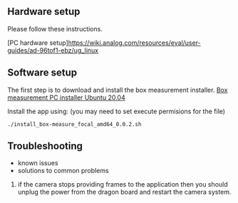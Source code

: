 ## Hardware setup
Please follow these instructions.

[PC hardware setup]https://wiki.analog.com/resources/eval/user-guides/ad-96tof1-ebz/ug_linux

## Software setup
The first step is to download and install the box measurement installer. [Box measurement PC installer Ubuntu 20.04](https://github.com/robotics-ai/tof_process_public/blob/main/box_measure/PC/install_box-measure_focal_amd64_0.0.3.sh)

Install the app using: (you may need to set execute permisions for the file)
```
./install_box-measure_focal_amd64_0.0.2.sh
```

## Troubleshooting
 - known issues
 - solutions to common problems
 1. if the camera stops providing frames to the application then you should unplug the power from the dragon board and restart the camera system.
